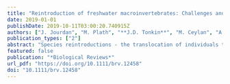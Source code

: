 ```yaml
---
title: "Reintroduction of freshwater macroinvertebrates: Challenges and opportunities"
date: 2019-01-01
publishDate: 2019-10-11T03:00:20.740915Z
authors: ["J. Jourdan", "M. Plath", "**J.D. Tonkin**", "M. Ceylan", "A.C. Dumeier", "G. Gellert", "W. Graf", "C.P. Hawkins", "E. Kiel", "A.W. Lorenz", "C.D. Matthaei", "P.F.M. Verdonschot", "R.C.M. Verdonschot", "P. Haase"]
publication_types: ["2"]
abstract: "Species reintroductions - the translocation of individuals to areas in which a species has been extirpated with the aim of re-establishing a self-sustaining population - have become a widespread practice in conservation biology. Reintroduction projects have tended to focus on terrestrial vertebrates and, to a lesser extent, fishes. Much less effort has been devoted to the reintroduction of invertebrates into restored freshwater habitats. Yet, reintroductions may improve restoration outcomes in regions where impoverished regional species pools limit the self-recolonisation of restored freshwaters. We review the available literature on macroinvertebrate reintroductions, focusing on identifying the intrinsic and extrinsic factors that determine their success or failure. Our study reveals that freshwater macroinvertebrate reintroductions remain rare, are often published in the grey literature and, of the attempts made, approximately one-third fail. We identify life-cycle complexity and remaining stressors as the two factors most likely to affect reintroduction success, illustrating the unique challenges of freshwater macroinvertebrate reintroductions. Consideration of these factors by managers during the planning process and proper documentation - even if a project fails - may increase the likelihood of successful outcomes in future reintroduction attempts of freshwater macroinvertebrates."
featured: false
publication: "*Biological Reviews*"
url_pdf: "https://doi.org/10.1111/brv.12458"
doi: "10.1111/brv.12458"
---
```


